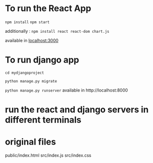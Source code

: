 # To run the React App
`npm install`
`npm start`

additionally :
`npm install react react-dom chart.js`


available in [localhost:3000](http://localhost:3000/)

# To run django app
`cd mydjangoproject`

`python manage.py migrate`

`python manage.py runserver`
available in http://localhost:8000

# run the react and django servers in different terminals


# original files
public/index.html
src/index.js
src/index.css